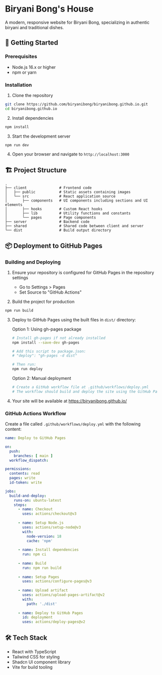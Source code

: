 # Biryani Bong's House

A modern, responsive website for Biryani Bong, specializing in authentic biryani and traditional dishes.

## 🚀 Getting Started

### Prerequisites
- Node.js 16.x or higher
- npm or yarn

### Installation

1. Clone the repository
```bash
git clone https://github.com/biryanibong/biryanibong.github.io.git
cd biryanibong.github.io
```

2. Install dependencies
```bash
npm install
```

3. Start the development server
```bash
npm run dev
```

4. Open your browser and navigate to `http://localhost:3000`

## 🏗️ Project Structure

```
.
├── client               # Frontend code
│   ├── public           # Static assets containing images
│   └── src              # React application source
│       ├── components   # UI components including sections and UI elements
│       ├── hooks        # Custom React hooks
│       ├── lib          # Utility functions and constants
│       └── pages        # Page components
├── server               # Backend code
├── shared               # Shared code between client and server
└── dist                 # Build output directory
```

## 📦 Deployment to GitHub Pages

### Building and Deploying

1. Ensure your repository is configured for GitHub Pages in the repository settings
   - Go to Settings > Pages
   - Set Source to "GitHub Actions"

2. Build the project for production
```bash
npm run build
```

3. Deploy to GitHub Pages using the built files in `dist/` directory:

   Option 1: Using gh-pages package
   ```bash
   # Install gh-pages if not already installed
   npm install --save-dev gh-pages
   
   # Add this script to package.json:
   # "deploy": "gh-pages -d dist"
   
   # Then run:
   npm run deploy
   ```

   Option 2: Manual deployment
   ```bash
   # Create a GitHub workflow file at .github/workflows/deploy.yml
   # The workflow should build and deploy the site using the GitHub Pages action
   ```

4. Your site will be available at https://biryanibong.github.io/

### GitHub Actions Workflow

Create a file called `.github/workflows/deploy.yml` with the following content:

```yaml
name: Deploy to GitHub Pages

on:
  push:
    branches: [ main ]
  workflow_dispatch:

permissions:
  contents: read
  pages: write
  id-token: write

jobs:
  build-and-deploy:
    runs-on: ubuntu-latest
    steps:
      - name: Checkout
        uses: actions/checkout@v3
      
      - name: Setup Node.js
        uses: actions/setup-node@v3
        with:
          node-version: 18
          cache: 'npm'
      
      - name: Install dependencies
        run: npm ci
      
      - name: Build
        run: npm run build
      
      - name: Setup Pages
        uses: actions/configure-pages@v3
      
      - name: Upload artifact
        uses: actions/upload-pages-artifact@v2
        with:
          path: './dist'
      
      - name: Deploy to GitHub Pages
        id: deployment
        uses: actions/deploy-pages@v2
```

## 🛠️ Tech Stack

- React with TypeScript
- Tailwind CSS for styling
- Shadcn UI component library
- Vite for build tooling